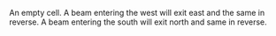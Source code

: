 An empty cell. A beam entering the west will exit east and the same in reverse. A beam entering the south will exit north and same in reverse.